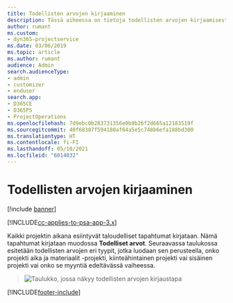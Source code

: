 ```yaml
---
title: Todellisten arvojen kirjaaminen
description: Tässä aiheessa on tietoja todellisten arvojen kirjaamisesta.
author: rumant
ms.custom:
- dyn365-projectservice
ms.date: 03/06/2019
ms.topic: article
ms.author: rumant
audience: Admin
search.audienceType:
- admin
- customizer
- enduser
search.app:
- D365CE
- D365PS
- ProjectOperations
ms.openlocfilehash: 7d9ebc0b283731356e0b9b26f2d665a12183519f
ms.sourcegitcommit: 40f68387f594180af64a5e5c748b6efa188bd300
ms.translationtype: HT
ms.contentlocale: fi-FI
ms.lasthandoff: 05/10/2021
ms.locfileid: "6014832"
---
```

# <a name="recording-actuals"></a>Todellisten arvojen kirjaaminen 

[!include [banner](../includes/psa-now-project-operations.md)]

[!INCLUDE[cc-applies-to-psa-app-3.x](../includes/cc-applies-to-psa-app-3x.md)]

Kaikki projektin aikana esiintyvät taloudelliset tapahtumat kirjataan. Nämä tapahtumat kirjataan muodossa **Todelliset arvot**. Seuraavassa taulukossa esitetään todellisten arvojen eri tyypit, jotka luodaan sen perusteella, onko projekti aika ja materiaalit -projekti, kiinteähintainen projekti vai sisäinen projekti vai onko se myyntiä edeltävässä vaiheessa.

> ![Taulukko, jossa näkyy todellisten arvojen kirjaustapa](media/advanced-table2.png)


[!INCLUDE[footer-include](../includes/footer-banner.md)]
